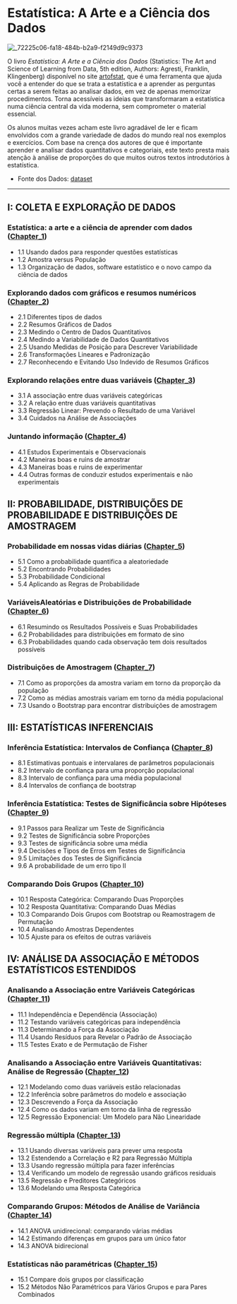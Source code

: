 # Estatística: A Arte e a Ciência dos Dados 

![_72225c06-fa18-484b-b2a9-f2149d9c9373](https://github.com/Adriano1976/RCode/assets/17755195/5f8ef69f-33cd-42dc-bb46-e46a755f0439)

O livro *Estatística: A Arte e a Ciência dos Dados* (Statistics: The Art and Science of Learning from Data, 5th edition, Authors: Agresti, Franklin, Klingenberg) 
disponível no site [artofstat](https://artofstat.com/), que é uma ferramenta que ajuda você a entender do que se trata a estatística e a aprender as perguntas certas a serem 
feitas ao analisar dados, em vez de apenas memorizar procedimentos. Torna acessíveis as ideias que transformaram a estatística numa ciência central da vida moderna, 
sem comprometer o material essencial.

Os alunos muitas vezes acham este livro agradável de ler e ficam envolvidos com a grande variedade de dados do mundo real nos exemplos e exercícios. 
Com base na crença dos autores de que é importante aprender e analisar dados quantitativos e categoriais, este texto presta mais atenção à análise de 
proporções do que muitos outros textos introdutórios à estatística.

* Fonte dos Dados: [dataset](https://github.com/Adriano1976/datasets)

<hr>

## I: COLETA E EXPLORAÇÃO DE DADOS

### Estatística: a arte e a ciência de aprender com dados ([Chapter_1](https://github.com/Adriano1976/RCode/tree/main/Chapter_1))

- 1.1 Usando dados para responder questões estatísticas
- 1.2 Amostra versus População
- 1.3 Organização de dados, software estatístico e o novo campo da ciência de dados

### Explorando dados com gráficos e resumos numéricos ([Chapter_2](https://github.com/Adriano1976/RCode/tree/main/Chapter_2))

- 2.1 Diferentes tipos de dados
- 2.2 Resumos Gráficos de Dados
- 2.3 Medindo o Centro de Dados Quantitativos
- 2.4 Medindo a Variabilidade de Dados Quantitativos
- 2.5 Usando Medidas de Posição para Descrever Variabilidade
- 2.6 Transformações Lineares e Padronização
- 2.7 Reconhecendo e Evitando Uso Indevido de Resumos Gráficos

### Explorando relações entre duas variáveis ([Chapter_3](https://github.com/Adriano1976/RCode/tree/main/Chapter_3))

- 3.1 A associação entre duas variáveis ​​categóricas
- 3.2 A relação entre duas variáveis ​​quantitativas
- 3.3 Regressão Linear: Prevendo o Resultado de uma Variável
- 3.4 Cuidados na Análise de Associações

### Juntando informação ([Chapter_4](https://github.com/Adriano1976/RCode/tree/main/Chapter_4))

- 4.1 Estudos Experimentais e Observacionais
- 4.2 Maneiras boas e ruins de amostrar
- 4.3 Maneiras boas e ruins de experimentar
- 4.4 Outras formas de conduzir estudos experimentais e não experimentais

## II: PROBABILIDADE, DISTRIBUIÇÕES DE PROBABILIDADE E DISTRIBUIÇÕES DE AMOSTRAGEM

### Probabilidade em nossas vidas diárias ([Chapter_5](https://github.com/Adriano1976/RCode/tree/main/Chapter_5))

- 5.1 Como a probabilidade quantifica a aleatoriedade
- 5.2 Encontrando Probabilidades
- 5.3 Probabilidade Condicional
- 5.4 Aplicando as Regras de Probabilidade

### Variáveis ​​Aleatórias e Distribuições de Probabilidade ([Chapter_6](https://github.com/Adriano1976/RCode/tree/main/Chapter_6))

- 6.1 Resumindo os Resultados Possíveis e Suas Probabilidades
- 6.2 Probabilidades para distribuições em formato de sino
- 6.3 Probabilidades quando cada observação tem dois resultados possíveis

### Distribuições de Amostragem ([Chapter_7](https://github.com/Adriano1976/RCode/tree/main/Chapter_7))

- 7.1 Como as proporções da amostra variam em torno da proporção da população
- 7.2 Como as médias amostrais variam em torno da média populacional
- 7.3 Usando o Bootstrap para encontrar distribuições de amostragem

## III: ESTATÍSTICAS INFERENCIAIS

### Inferência Estatística: Intervalos de Confiança ([Chapter_8](https://github.com/Adriano1976/RCode/tree/main/Chapter_8))

- 8.1 Estimativas pontuais e intervalares de parâmetros populacionais
- 8.2 Intervalo de confiança para uma proporção populacional
- 8.3 Intervalo de confiança para uma média populacional
- 8.4 Intervalos de confiança de bootstrap

### Inferência Estatística: Testes de Significância sobre Hipóteses ([Chapter_9](https://github.com/Adriano1976/RCode/tree/main/Chapter_9))

- 9.1 Passos para Realizar um Teste de Significância
- 9.2 Testes de Significância sobre Proporções
- 9.3 Testes de significância sobre uma média
- 9.4 Decisões e Tipos de Erros em Testes de Significância
- 9.5 Limitações dos Testes de Significância
- 9.6 A probabilidade de um erro tipo II

### Comparando Dois Grupos ([Chapter_10](https://github.com/Adriano1976/RCode/tree/main/Chapter_10))

- 10.1 Resposta Categórica: Comparando Duas Proporções
- 10.2 Resposta Quantitativa: Comparando Duas Médias
- 10.3 Comparando Dois Grupos com Bootstrap ou Reamostragem de Permutação
- 10.4 Analisando Amostras Dependentes
- 10.5 Ajuste para os efeitos de outras variáveis

## IV: ANÁLISE DA ASSOCIAÇÃO E MÉTODOS ESTATÍSTICOS ESTENDIDOS

### Analisando a Associação entre Variáveis ​​Categóricas ([Chapter_11](https://github.com/Adriano1976/RCode/tree/main/Chapter_11))

- 11.1 Independência e Dependência (Associação)
- 11.2 Testando variáveis ​​categóricas para independência
- 11.3 Determinando a Força da Associação
- 11.4 Usando Resíduos para Revelar o Padrão de Associação
- 11.5 Testes Exato e de Permutação de Fisher

### Analisando a Associação entre Variáveis ​​Quantitativas: Análise de Regressão ([Chapter_12](https://github.com/Adriano1976/RCode/tree/main/Chapter_12))

- 12.1 Modelando como duas variáveis ​​estão relacionadas
- 12.2 Inferência sobre parâmetros do modelo e associação
- 12.3 Descrevendo a Força da Associação
- 12.4 Como os dados variam em torno da linha de regressão
- 12.5 Regressão Exponencial: Um Modelo para Não Linearidade

### Regressão múltipla ([Chapter_13](https://github.com/Adriano1976/RCode/tree/main/Chapter_13))

- 13.1 Usando diversas variáveis ​​para prever uma resposta
- 13.2 Estendendo a Correlação e R2 para Regressão Múltipla
- 13.3 Usando regressão múltipla para fazer inferências
- 13.4 Verificando um modelo de regressão usando gráficos residuais
- 13.5 Regressão e Preditores Categóricos
- 13.6 Modelando uma Resposta Categórica

### Comparando Grupos: Métodos de Análise de Variância ([Chapter_14](https://github.com/Adriano1976/RCode/tree/main/Chapter_14))

- 14.1 ANOVA unidirecional: comparando várias médias
- 14.2 Estimando diferenças em grupos para um único fator
- 14.3 ANOVA bidirecional

### Estatísticas não paramétricas ([Chapter_15](https://github.com/Adriano1976/RCode/tree/main/Chapter_15))

- 15.1 Compare dois grupos por classificação
- 15.2 Métodos Não Paramétricos para Vários Grupos e para Pares Combinados
